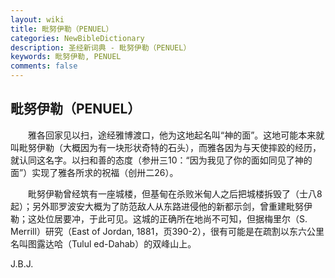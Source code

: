 ```yaml
---
layout: wiki
title: 毗努伊勒（PENUEL）
categories: NewBibleDictionary
description: 圣经新词典 - 毗努伊勒（PENUEL）
keywords: 毗努伊勒, PENUEL
comments: false
---
```


## 毗努伊勒（PENUEL）

　　雅各回家见以扫，途经雅博渡口，他为这地起名叫“神的面”。这地可能本来就叫毗努伊勒（大概因为有一块形状奇特的石头），而雅各因为与天使摔跤的经历，就认同这名字。以扫和善的态度（参卅三10：“因为我见了你的面如同见了神的面”）实现了雅各所求的祝福（创卅二26）。

　　毗努伊勒曾经筑有一座城楼，但基甸在杀败米甸人之后把城楼拆毁了（士八8起）；另外耶罗波安大概为了防范敌人从东路进侵他的新都示剑，曾重建毗努伊勒；这处位居要冲，于此可见。这城的正确所在地尚不可知，但据梅里尔（S. Merrill）研究（East of Jordan, 1881，页390-2），很有可能是在疏割以东六公里名叫图露达哈（Tulul ed-Dahab）的双峰山上。

J.B.J.









